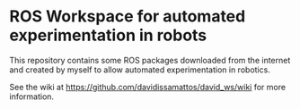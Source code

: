# ROS Workspace for automated experimentation in robots
This repository contains some ROS packages downloaded from the internet and created by myself to allow automated experimentation in robotics.

See the wiki at https://github.com/davidissamattos/david_ws/wiki for more information.

